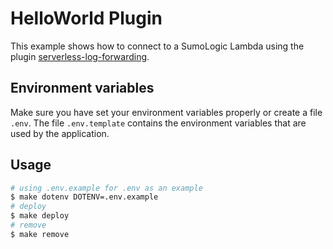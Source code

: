 # HelloWorld Plugin

This example shows how to connect to a SumoLogic Lambda using the plugin [serverless-log-forwarding](https://github.com/amplify-education/serverless-log-forwarding).

## Environment variables

Make sure you have set your environment variables properly or create a file `.env`. The file `.env.template` contains the environment variables that are used by the application.

## Usage

```bash
# using .env.example for .env as an example
$ make dotenv DOTENV=.env.example
# deploy
$ make deploy
# remove
$ make remove
```